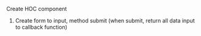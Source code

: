 Create HOC component
1.  Create form to input, method submit (when submit, return all data input to callback function)
